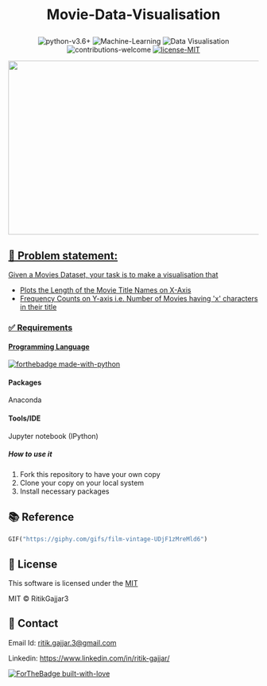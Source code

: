 # <p align="center">Movie-Data-Visualisation</p>

<p align="center">
    <img src="https://img.shields.io/badge/python-v3.6+-blue.svg"
         alt="python-v3.6+">
    <img src="https://img.shields.io/badge/Machine-Learning-red.svg"
         alt="Machine-Learning">
    <img src="https://img.shields.io/badge/Data-Visualisation-yellow.svg"
         alt="Data Visualisation">
    <img src="https://img.shields.io/badge/contributions-welcome-orange.svg"
         alt="contributions-welcome">
    <a href="https://github.com/RitikGajjar3/Movie-Data-Visualisation/blob/master/LICENSE">
    <img src="https://img.shields.io/badge/license-MIT-green.svg"
         alt="license-MIT">
</p>

<p align="center">
  <img width="600" height="350" src="https://media.giphy.com/media/UDjF1zMreMld6/giphy.gif">
</p>

<h2>📘 Problem statement:</h2>
Given a Movies Dataset, your task is to make a visualisation that

- Plots the Length of the Movie Title Names on X-Axis
- Frequency Counts on Y-axis i.e. Number of Movies having 'x' characters in their title


### ✅  Requirements

#### Programming Language
[![forthebadge made-with-python](http://ForTheBadge.com/images/badges/made-with-python.svg)](https://www.python.org/)

#### Packages
Anaconda

#### Tools/IDE 
Jupyter notebook (IPython)

##### How to use it
1. Fork this repository to have your own copy
2. Clone your copy on your local system
3. Install necessary packages

## 📚 Reference
```python
GIF("https://giphy.com/gifs/film-vintage-UDjF1zMreMld6")
```

## 📜 License

This software is licensed under the [MIT](https://github.com/RitikGajjar3/Movie-Data-Visualisation/blob/master/LICENSE)

MIT © RitikGajjar3

## 🤝 Contact

Email Id: ritik.gajjar.3@gmail.com

Linkedin: https://www.linkedin.com/in/ritik-gajjar/

[![ForTheBadge built-with-love](http://ForTheBadge.com/images/badges/built-with-love.svg)](https://github.com/RitikGajjar3)
